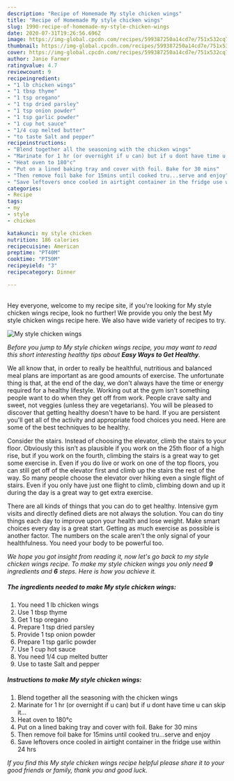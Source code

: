 ```yaml
---
description: "Recipe of Homemade My style chicken wings"
title: "Recipe of Homemade My style chicken wings"
slug: 1990-recipe-of-homemade-my-style-chicken-wings
date: 2020-07-31T19:26:56.696Z
image: https://img-global.cpcdn.com/recipes/599387250a14cd7e/751x532cq70/my-style-chicken-wings-recipe-main-photo.jpg
thumbnail: https://img-global.cpcdn.com/recipes/599387250a14cd7e/751x532cq70/my-style-chicken-wings-recipe-main-photo.jpg
cover: https://img-global.cpcdn.com/recipes/599387250a14cd7e/751x532cq70/my-style-chicken-wings-recipe-main-photo.jpg
author: Janie Farmer
ratingvalue: 4.7
reviewcount: 9
recipeingredient:
- "1 lb chicken wings"
- "1 tbsp thyme"
- "1 tsp oregano"
- "1 tsp dried parsley"
- "1 tsp onion powder"
- "1 tsp garlic powder"
- "1 cup hot sauce"
- "1/4 cup melted butter"
- "to taste Salt and pepper"
recipeinstructions:
- "Blend together all the seasoning with the chicken wings"
- "Marinate for 1 hr (or overnight if u can) but if u dont have time u can skip it..."
- "Heat oven to 180°c"
- "Put on a lined baking tray and cover with foil. Bake for 30 mins"
- "Then remove foil bake for 15mins until cooked tru...serve and enjoy"
- "Save leftovers once cooled in airtight container in the fridge use within 24 hrs"
categories:
- Recipe
tags:
- my
- style
- chicken

katakunci: my style chicken 
nutrition: 186 calories
recipecuisine: American
preptime: "PT40M"
cooktime: "PT50M"
recipeyield: "3"
recipecategory: Dinner

---
```

<br>
Hey everyone, welcome to my recipe site, if you're looking for My style chicken wings recipe, look no further! We provide you only the best My style chicken wings recipe here. We also have wide variety of recipes to try.
<br>


![My style chicken wings](https://img-global.cpcdn.com/recipes/599387250a14cd7e/751x532cq70/my-style-chicken-wings-recipe-main-photo.jpg)

<i>Before you jump to My style chicken wings recipe, you may want to read this short interesting healthy tips about <strong>Easy Ways to Get Healthy</strong>.</i>

We all know that, in order to really be healthful, nutritious and balanced meal plans are important as are good amounts of exercise. The unfortunate thing is that, at the end of the day, we don't always have the time or energy required for a healthy lifestyle. Working out at the gym isn't something people want to do when they get off from work. People crave salty and sweet, not veggies (unless they are vegetarians). You will be pleased to discover that getting healthy doesn't have to be hard. If you are persistent you'll get all of the activity and appropriate food choices you need. Here are some of the best techniques to be healthy.

Consider the stairs. Instead of choosing the elevator, climb the stairs to your floor. Obviously this isn’t as plausible if you work on the 25th floor of a high rise, but if you work on the fourth, climbing the stairs is a great way to get some exercise in. Even if you do live or work on one of the top floors, you can still get off of the elevator first and climb up the stairs the rest of the way. So many people choose the elevator over hiking even a single flight of stairs. Even if you only have just one flight to climb, climbing down and up it during the day is a great way to get extra exercise. 

There are all kinds of things that you can do to get healthy. Intensive gym visits and directly defined diets are not always the solution. You can do tiny things each day to improve upon your health and lose weight. Make smart choices every day is a great start. Getting as much exercise as possible is another factor. The numbers on the scale aren't the only signal of your healthfulness. You need your body to be powerful too. 


<i>We hope you got insight from reading it, now let's go back to my style chicken wings recipe. To make my style chicken wings you only need <strong>9</strong> ingredients and <strong>6</strong> steps. Here is how you achieve it.
</i>

##### The ingredients needed to make My style chicken wings:

1. You need 1 lb chicken wings
1. Use 1 tbsp thyme
1. Get 1 tsp oregano
1. Prepare 1 tsp dried parsley
1. Provide 1 tsp onion powder
1. Prepare 1 tsp garlic powder
1. Use 1 cup hot sauce
1. You need 1/4 cup melted butter
1. Use to taste Salt and pepper


##### Instructions to make My style chicken wings:

1. Blend together all the seasoning with the chicken wings
1. Marinate for 1 hr (or overnight if u can) but if u dont have time u can skip it...
1. Heat oven to 180°c
1. Put on a lined baking tray and cover with foil. Bake for 30 mins
1. Then remove foil bake for 15mins until cooked tru...serve and enjoy
1. Save leftovers once cooled in airtight container in the fridge use within 24 hrs


<i>If you find this My style chicken wings recipe helpful please share it to your good friends or family, thank you and good luck.</i>
